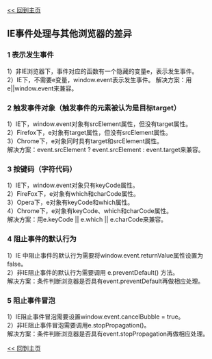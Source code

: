 [<< 回到主页](http://suzy1993.github.io/misszy/)

## IE事件处理与其他浏览器的差异

### 1 表示发生事件
1）非IE浏览器下，事件对应的函数有一个隐藏的变量e，表示发生事件。  
2）IE下，不需要e变量，window.event表示发生事件。
解决方案：用e||window.event来兼容。

### 2 触发事件对象（触发事件的元素被认为是目标target）
1）IE下，window.event对象有srcElement属性，但没有target属性。  
2）Firefox下，e对象有target属性，但没有srcElement属性。  
3）Chrome下，e对象同时具有target和srcElement属性。  
解决方案：event.srcElement ? event.srcElement : event.target来兼容。

### 3 按键码（字符代码）
1）IE下，window.event对象只有keyCode属性。  
2）FireFox下，e对象有which和charCode属性。  
3）Opera下，e对象有keyCode和which属性。  
4）Chrome下，e对象有keyCode、which和charCode属性。  
解决方案：用e.keyCode || e.which || e.charCode来兼容。

### 4 阻止事件的默认行为
1）IE 中阻止事件的默认行为需要将window.event.returnValue属性设置为false。  
2）非IE阻止事件的默认行为需要调用 e.preventDefault() 方法。  
解决方案：条件判断浏览器是否具有event.preventDefault再做相应处理。

### 5 阻止事件冒泡
1）IE阻止事件冒泡需要设置window.event.cancelBubble = true。  
2）非IE阻止事件冒泡需要调用e.stopPropagation()。  
解决方案：条件判断浏览器是否具有event.stopPropagation再做相应处理。

[<< 回到主页](http://suzy1993.github.io/misszy/)
